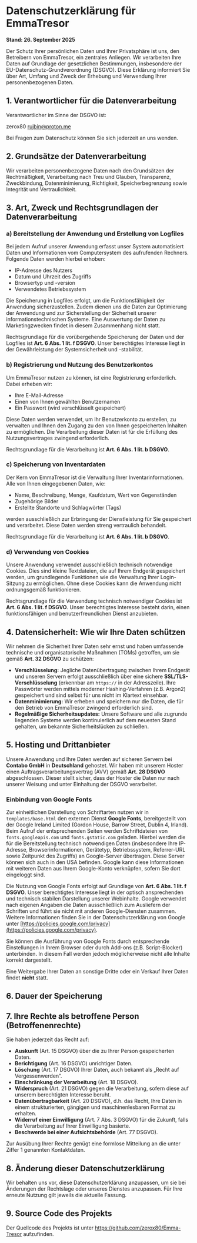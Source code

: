 # Datenschutzerklärung für EmmaTresor

**Stand: 26. September 2025**

Der Schutz Ihrer persönlichen Daten und Ihrer Privatsphäre ist uns, den Betreibern von EmmaTresor, ein zentrales Anliegen. Wir verarbeiten Ihre Daten auf Grundlage der gesetzlichen Bestimmungen, insbesondere der EU-Datenschutz-Grundverordnung (DSGVO). Diese Erklärung informiert Sie über Art, Umfang und Zweck der Erhebung und Verwendung Ihrer personenbezogenen Daten.

## 1. Verantwortlicher für die Datenverarbeitung

Verantwortlicher im Sinne der DSGVO ist:

zerox80 rujbin@proton.me

Bei Fragen zum Datenschutz können Sie sich jederzeit an uns wenden.

## 2. Grundsätze der Datenverarbeitung

Wir verarbeiten personenbezogene Daten nach den Grundsätzen der Rechtmäßigkeit, Verarbeitung nach Treu und Glauben, Transparenz, Zweckbindung, Datenminimierung, Richtigkeit, Speicherbegrenzung sowie Integrität und Vertraulichkeit.

## 3. Art, Zweck und Rechtsgrundlagen der Datenverarbeitung

### a) Bereitstellung der Anwendung und Erstellung von Logfiles

Bei jedem Aufruf unserer Anwendung erfasst unser System automatisiert Daten und Informationen vom Computersystem des aufrufenden Rechners. Folgende Daten werden hierbei erhoben:

*   IP-Adresse des Nutzers
*   Datum und Uhrzeit des Zugriffs
*   Browsertyp und -version
*   Verwendetes Betriebssystem

Die Speicherung in Logfiles erfolgt, um die Funktionsfähigkeit der Anwendung sicherzustellen. Zudem dienen uns die Daten zur Optimierung der Anwendung und zur Sicherstellung der Sicherheit unserer informationstechnischen Systeme. Eine Auswertung der Daten zu Marketingzwecken findet in diesem Zusammenhang nicht statt.

Rechtsgrundlage für die vorübergehende Speicherung der Daten und der Logfiles ist **Art. 6 Abs. 1 lit. f DSGVO**. Unser berechtigtes Interesse liegt in der Gewährleistung der Systemsicherheit und -stabilität.

### b) Registrierung und Nutzung des Benutzerkontos

Um EmmaTresor nutzen zu können, ist eine Registrierung erforderlich. Dabei erheben wir:

*   Ihre E-Mail-Adresse
*   Einen von Ihnen gewählten Benutzernamen
*   Ein Passwort (wird verschlüsselt gespeichert)

Diese Daten werden verwendet, um Ihr Benutzerkonto zu erstellen, zu verwalten und Ihnen den Zugang zu den von Ihnen gespeicherten Inhalten zu ermöglichen. Die Verarbeitung dieser Daten ist für die Erfüllung des Nutzungsvertrages zwingend erforderlich.

Rechtsgrundlage für die Verarbeitung ist **Art. 6 Abs. 1 lit. b DSGVO**.

### c) Speicherung von Inventardaten

Der Kern von EmmaTresor ist die Verwaltung Ihrer Inventarinformationen. Alle von Ihnen eingegebenen Daten, wie:

*   Name, Beschreibung, Menge, Kaufdatum, Wert von Gegenständen
*   Zugehörige Bilder
*   Erstellte Standorte und Schlagwörter (Tags)

werden ausschließlich zur Erbringung der Dienstleistung für Sie gespeichert und verarbeitet. Diese Daten werden streng vertraulich behandelt.

Rechtsgrundlage für die Verarbeitung ist **Art. 6 Abs. 1 lit. b DSGVO**.

### d) Verwendung von Cookies

Unsere Anwendung verwendet ausschließlich technisch notwendige Cookies. Dies sind kleine Textdateien, die auf Ihrem Endgerät gespeichert werden, um grundlegende Funktionen wie die Verwaltung Ihrer Login-Sitzung zu ermöglichen. Ohne diese Cookies kann die Anwendung nicht ordnungsgemäß funktionieren.

Rechtsgrundlage für die Verwendung technisch notwendiger Cookies ist **Art. 6 Abs. 1 lit. f DSGVO**. Unser berechtigtes Interesse besteht darin, einen funktionsfähigen und benutzerfreundlichen Dienst anzubieten.

## 4. Datensicherheit: Wie wir Ihre Daten schützen

Wir nehmen die Sicherheit Ihrer Daten sehr ernst und haben umfassende technische und organisatorische Maßnahmen (TOMs) getroffen, um sie gemäß **Art. 32 DSGVO** zu schützen:

*   **Verschlüsselung:** Jegliche Datenübertragung zwischen Ihrem Endgerät und unseren Servern erfolgt ausschließlich über eine sichere **SSL/TLS-Verschlüsselung** (erkennbar am `https://` in der Adresszeile). Ihre Passwörter werden mittels moderner Hashing-Verfahren (z.B. Argon2) gespeichert und sind selbst für uns nicht im Klartext einsehbar.
*   **Datenminimierung:** Wir erheben und speichern nur die Daten, die für den Betrieb von EmmaTresor zwingend erforderlich sind.
*   **Regelmäßige Sicherheitsupdates:** Unsere Software und alle zugrunde liegenden Systeme werden kontinuierlich auf dem neuesten Stand gehalten, um bekannte Sicherheitslücken zu schließen.

## 5. Hosting und Drittanbieter

Unsere Anwendung und Ihre Daten werden auf sicheren Servern bei **Contabo GmbH** in **Deutschland** gehostet. Wir haben mit unserem Hoster einen Auftragsverarbeitungsvertrag (AVV) gemäß **Art. 28 DSGVO** abgeschlossen. Dieser stellt sicher, dass der Hoster die Daten nur nach unserer Weisung und unter Einhaltung der DSGVO verarbeitet.

### Einbindung von Google Fonts

Zur einheitlichen Darstellung von Schriftarten nutzen wir in `templates/base.html` den externen Dienst **Google Fonts**, bereitgestellt von der Google Ireland Limited (Gordon House, Barrow Street, Dublin 4, Irland). Beim Aufruf der entsprechenden Seiten werden Schriftdateien von `fonts.googleapis.com` und `fonts.gstatic.com` geladen. Hierbei werden die für die Bereitstellung technisch notwendigen Daten (insbesondere Ihre IP-Adresse, Browserinformationen, Gerätetyp, Betriebssystem, Referrer-URL sowie Zeitpunkt des Zugriffs) an Google-Server übertragen. Diese Server können sich auch in den USA befinden. Google kann diese Informationen mit weiteren Daten aus Ihrem Google-Konto verknüpfen, sofern Sie dort eingeloggt sind.

Die Nutzung von Google Fonts erfolgt auf Grundlage von **Art. 6 Abs. 1 lit. f DSGVO**. Unser berechtigtes Interesse liegt in der optisch ansprechenden und technisch stabilen Darstellung unserer Webinhalte. Google verwendet nach eigenen Angaben die Daten ausschließlich zum Ausliefern der Schriften und führt sie nicht mit anderen Google-Diensten zusammen. Weitere Informationen finden Sie in der Datenschutzerklärung von Google unter [https://policies.google.com/privacy](https://policies.google.com/privacy).

Sie können die Ausführung von Google Fonts durch entsprechende Einstellungen in Ihrem Browser oder durch Add-ons (z.B. Script-Blocker) unterbinden. In diesem Fall werden jedoch möglicherweise nicht alle Inhalte korrekt dargestellt.

Eine Weitergabe Ihrer Daten an sonstige Dritte oder ein Verkauf Ihrer Daten findet **nicht** statt.

## 6. Dauer der Speicherung

## 7. Ihre Rechte als betroffene Person (Betroffenenrechte)

Sie haben jederzeit das Recht auf:

*   **Auskunft** (Art. 15 DSGVO) über die zu Ihrer Person gespeicherten Daten.
*   **Berichtigung** (Art. 16 DSGVO) unrichtiger Daten.
*   **Löschung** (Art. 17 DSGVO) Ihrer Daten, auch bekannt als „Recht auf Vergessenwerden“.
*   **Einschränkung der Verarbeitung** (Art. 18 DSGVO).
*   **Widerspruch** (Art. 21 DSGVO) gegen die Verarbeitung, sofern diese auf unserem berechtigten Interesse beruht.
*   **Datenübertragbarkeit** (Art. 20 DSGVO), d.h. das Recht, Ihre Daten in einem strukturierten, gängigen und maschinenlesbaren Format zu erhalten.
*   **Widerruf einer Einwilligung** (Art. 7 Abs. 3 DSGVO) für die Zukunft, falls die Verarbeitung auf Ihrer Einwilligung basierte.
*   **Beschwerde bei einer Aufsichtsbehörde** (Art. 77 DSGVO).

Zur Ausübung Ihrer Rechte genügt eine formlose Mitteilung an die unter Ziffer 1 genannten Kontaktdaten.

## 8. Änderung dieser Datenschutzerklärung

Wir behalten uns vor, diese Datenschutzerklärung anzupassen, um sie bei Änderungen der Rechtslage oder unseres Dienstes anzupassen. Für Ihre erneute Nutzung gilt jeweils die aktuelle Fassung.

## 9. Source Code des Projekts

Der Quellcode des Projekts ist unter https://github.com/zerox80/Emma-Tresor aufzufinden. 
